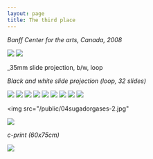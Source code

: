 ```yaml
---
layout: page
title: The third place
---
```


_Banff Center for the arts, Canada, 2008_

<img src="/public/Screen Shot 2018-03-07 at 14.16.22.png">

<img src="/public/Screen Shot 2018-03-07 at 11.43.36.png">

_35mm slide projection, b/w, loop

_Black and white slide projection (loop, 32 slides)_

<img src="/public/01casco_submarino+fumo_focado.jpg">

<img src="/public/02arvore sombra Kopie.jpg">

<img src="/public/03hinterhof.jpg">

<img src="/public/07ceu buraco Kopie.jpg">

<img src="/public/08 paisagemUSA+feixe luz Kopie.jpg">

<img src="/public/14 afeganistao 2+ 3Hs-final Kopie.jpg">

<img src="/public/16 monte roxoBNe Kopie.jpg">

<img src="/public/18transportamontes3.jpg">

<img src="/public/15 escombros 1+2maq Kopie.jpg">

<img src="/public/04sugadorgases-2.jpg"

<img src="/public/Screen Shot 2018-03-07 at 11.43.36.png">

_c-print (60x75cm)_

<img src="/public/35arvore voa cor.jpg">
